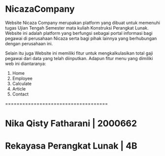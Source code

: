 # NicazaCompany
Website Nicaza Company merupakan platform yang dibuat 
untuk memenuhi tugas Ujian Tengah Semester mata kuliah Konstruksi Perangkat Lunak.
Website ini adalah platform yang berfungsi sebagai portal informasi bagi pegawai di 
perusahaan Nicaza serta bagi pihak lainnya yang berhubungan dengan perusahaan ini.

Selain itu juga Website ini memiliki fitur untuk mengkalkulasikan total gaji pegawai
dari data yang telah diinputkan. Adapun fitur menu yang dimiliki web ini diantaranya:
1. Home
2. Employee
3. Calculate
4. Article
5. Contact

====================================

# Nika Qisty Fatharani | 2000662
# Rekayasa Perangkat Lunak | 4B

